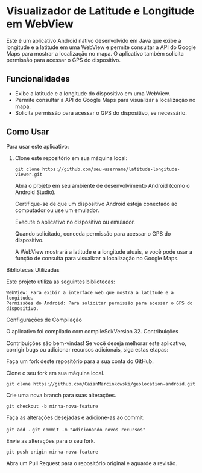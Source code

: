 # Visualizador de Latitude e Longitude em WebView

Este é um aplicativo Android nativo desenvolvido em Java que exibe a longitude e a latitude em uma WebView e permite consultar a API do Google Maps para mostrar a localização no mapa. O aplicativo também solicita permissão para acessar o GPS do dispositivo.

## Funcionalidades

- Exibe a latitude e a longitude do dispositivo em uma WebView.
- Permite consultar a API do Google Maps para visualizar a localização no mapa.
- Solicita permissão para acessar o GPS do dispositivo, se necessário.

## Como Usar

Para usar este aplicativo:

1. Clone este repositório em sua máquina local:

   ```git clone https://github.com/seu-username/latitude-longitude-viewer.git```

    Abra o projeto em seu ambiente de desenvolvimento Android (como o Android Studio).

    Certifique-se de que um dispositivo Android esteja conectado ao computador ou use um emulador.

    Execute o aplicativo no dispositivo ou emulador.

    Quando solicitado, conceda permissão para acessar o GPS do dispositivo.

    A WebView mostrará a latitude e a longitude atuais, e você pode usar a função de consulta para visualizar a localização no Google Maps.

Bibliotecas Utilizadas

Este projeto utiliza as seguintes bibliotecas:

    WebView: Para exibir a interface web que mostra a latitude e a longitude.
    Permissões do Android: Para solicitar permissão para acessar o GPS do dispositivo.

Configurações de Compilação

O aplicativo foi compilado com compileSdkVersion 32.
Contribuições

Contribuições são bem-vindas! Se você deseja melhorar este aplicativo, corrigir bugs ou adicionar recursos adicionais, siga estas etapas:

Faça um fork deste repositório para a sua conta do GitHub.

Clone o seu fork em sua máquina local.

  ```git clone https://github.com/CaianMarcinkowski/geolocation-android.git```

Crie uma nova branch para suas alterações.

```git checkout -b minha-nova-feature```

Faça as alterações desejadas e adicione-as ao commit.

```git add .```
```git commit -m "Adicionando novos recursos"```

Envie as alterações para o seu fork.

```git push origin minha-nova-feature```

Abra um Pull Request para o repositório original e aguarde a revisão.
